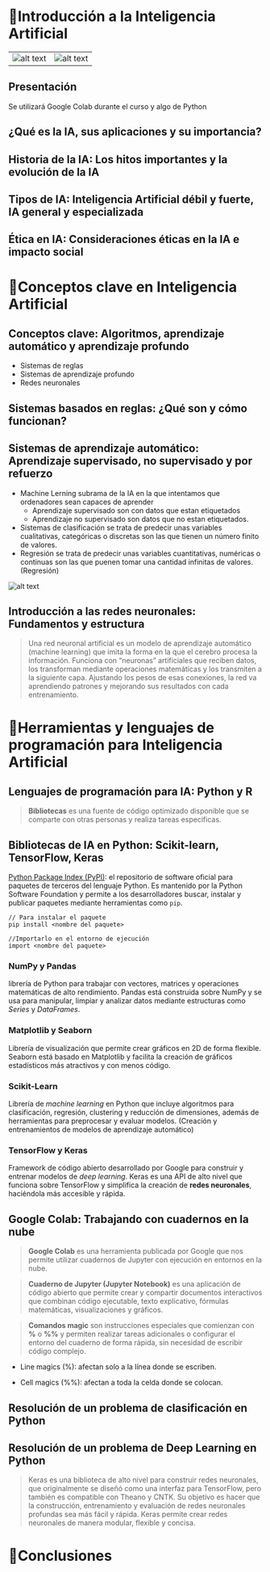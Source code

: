 # 💠Introducción a la Inteligencia Artificial

|  |  |
|---|---|
| ![alt text](img/01-indice.PNG) |  ![alt text](img/02-indice.PNG) | 

## Presentación
Se utilizará Google Colab durante el curso y algo de Python

## ¿Qué es la IA, sus aplicaciones y su importancia?

## Historia de la IA: Los hitos importantes y la evolución de la IA

## Tipos de IA: Inteligencia Artificial débil y fuerte, IA general y especializada
 
## Ética en IA: Consideraciones éticas en la IA e impacto social

# 💠Conceptos clave en Inteligencia Artificial

## Conceptos clave: Algoritmos, aprendizaje automático y aprendizaje profundo
- Sistemas de reglas
- Sistemas de aprendizaje profundo
- Redes neuronales

## Sistemas basados en reglas: ¿Qué son y cómo funcionan?

## Sistemas de aprendizaje automático: Aprendizaje supervisado, no supervisado y por refuerzo
- Machine Lerning subrama de la IA en la que intentamos que ordenadores sean capaces de aprender
  - Aprendizaje supervisado son con datos que estan etiquetados
  - Aprendizaje no supervisado son datos que no estan etiquetados.
- Sistemas de clasificación se trata de predecir unas variables cualitativas, categóricas o discretas son las que tienen un número finito de valores. 
- Regresión se trata de predecir unas variables cuantitativas, numéricas o continuas son las que puenen tomar una cantidad infinitas de valores. (Regresión)
  
 ![alt text](img/03-machinelearning.PNG)

## Introducción a las redes neuronales: Fundamentos y estructura

>Una red neuronal artificial es un modelo de aprendizaje automático (machine learning) que imita la forma en la que el cerebro procesa la información. Funciona con “neuronas” artificiales que reciben datos, los transforman mediante operaciones matemáticas y los transmiten a la siguiente capa. Ajustando los pesos de esas conexiones, la red va aprendiendo patrones y mejorando sus resultados con cada entrenamiento.

# 💠Herramientas y lenguajes de programación para Inteligencia Artificial

## Lenguajes de programación para IA: Python y R
> **Bibliotecas** es una fuente de código optimizado disponible que se comparte con otras personas y realiza tareas especificas.

## Bibliotecas de IA en Python: Scikit-learn, TensorFlow, Keras

[Python Package Index (PyPI)](https://pypi.org/): el repositorio de software oficial para paquetes de terceros del lenguaje Python. Es mantenido por la Python Software Foundation y permite a los desarrolladores buscar, instalar y publicar paquetes mediante herramientas como `pip`.

```
// Para instalar el paquete
pip install <nombre del paquete> 

//Importarlo en el entorno de ejecución
import <nombre del paquete> 
```
### NumPy y Pandas
librería de Python para trabajar con vectores, matrices y operaciones matemáticas de alto rendimiento. Pandas está construida sobre NumPy y se usa para manipular, limpiar y analizar datos mediante estructuras como *Series* y *DataFrames*.  

### Matplotlib y Seaborn
Librería de visualización que permite crear gráficos en 2D de forma flexible. Seaborn está basado en Matplotlib y facilita la creación de gráficos estadísticos más atractivos y con menos código.  

### Scikit-Learn
Librería de *machine learning* en Python que incluye algoritmos para clasificación, regresión, clustering y reducción de dimensiones, además de herramientas para preprocesar y evaluar modelos.  (Creación y entrenamientos de modelos de aprendizaje automático)

### TensorFlow y Keras
Framework de código abierto desarrollado por Google para construir y entrenar modelos de *deep learning*. Keras es una API de alto nivel que funciona sobre TensorFlow y simplifica la creación de **redes neuronales**, haciéndola más accesible y rápida.  

## Google Colab: Trabajando con cuadernos en la nube
> **Google Colab** es una herramienta publicada por Google que nos permite utilizar cuadernos de Jupyter con ejecución en entornos en la nube.

> **Cuaderno de Jupyter (Jupyter Notebook)** es una aplicación de código abierto que permite crear y compartir documentos interactivos que combinan código ejecutable, texto explicativo, fórmulas matemáticas, visualizaciones y gráficos.

> **Comandos magic** son instrucciones especiales que comienzan con **%** o **%%** y permiten realizar tareas adicionales o configurar el entorno del cuaderno de forma rápida, sin necesidad de escribir código complejo.

- Line magics (%): afectan solo a la línea donde se escriben.

- Cell magics (%%): afectan a toda la celda donde se colocan.

## Resolución de un problema de clasificación en Python

## Resolución de un problema de Deep Learning en Python
>Keras es una biblioteca de alto nivel para construir redes neuronales, que originalmente se diseñó como una interfaz para TensorFlow, pero también es compatible con Theano y CNTK. Su objetivo es hacer que la construcción, entrenamiento y evaluación de redes neuronales profundas sea más fácil y rápida. Keras permite crear redes neuronales de manera modular, flexible y concisa.
# 💠Conclusiones
